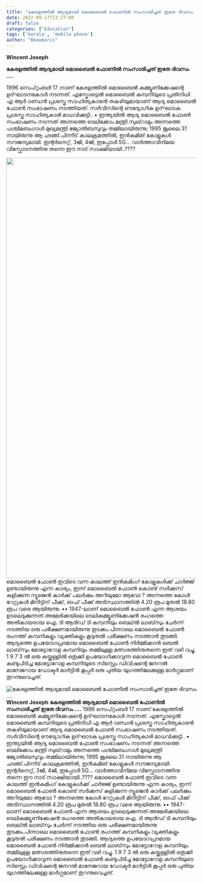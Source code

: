 ```yaml
---
title: "കേരളത്തിൽ ആദ്യമായി മൊബൈൽ ഫോണിൽ സംസാരിച്ചത് ഇതേ ദിവസം ...."
date: 2022-09-17T13:27:08
draft: false
categories: ["Education"]
tags: ['kerala', 'mobile phone']
author: "Beaumaris"
---
```


<strong>Wincent Joseph </strong>

<strong>കേരളത്തിൽ ആദ്യമായി മൊബൈൽ ഫോണിൽ സംസാരിച്ചത് ഇതേ ദിവസം ....</strong>

1996 സെപ്റ്റംബർ 17 നാണ് കേരളത്തിൽ മൊബൈൽ കമ്മ്യൂണിക്കേഷന്റെ ഉദ്‌ഘാടനകോൾ നടന്നത്. എസ്കോട്ടെൽ മൊബൈൽ കമ്പനിയുടെ പ്രതിനിധി എ ആർ ഠണ്ഡൻ പ്രശസ്ത സാഹിത്യകാരൻ തകഴിയുമായാണ് ആദ്യ മൊബൈൽ ഫോൺ സംഭാഷണം നടത്തിയത്. സർവീസിന്റെ ഔദ്യോഗിക ഉദ്‌ഘാടക പ്രശസ്ത സാഹിത്യകാരി മാധവിക്കുട്ടി..
▪️
ഇന്ത്യയിൽ ആദ്യ മൊബൈൽ ഫോൺ സംഭാഷണം നടന്നത് അന്നത്തെ ടെലിക്കോം മന്ത്രി സുഖ്‌റാമും അന്നത്തെ പശ്ചിമബംഗാൾ മുഖ്യമന്ത്രി ജ്യോതിബസുവും തമ്മിലായിരുന്നു; 1995 ജൂലൈ 31 നായിരുന്നു ആ ചടങ്ങ്.പിന്നീട് കാലക്രമത്തിൽ, ഇൻകമിങ് കോളുകൾ സൗജന്യമായി. ഇന്റർനെറ്റ്, 3ജി, 4ജി, ഇപ്പോൾ 5G... വാർത്താവിനിമയ വിസ്ഫോടനത്തിനു തന്നെ ഈ നാട് സാക്ഷിയായി..????

<img class="size-full wp-image-351078 aligncenter" src="https://cdn.boolokam.com/articles/2022/09/hrrjjj-1-1.jpg" alt="" width="843" height="1111" />മൊബൈൽ ഫോൺ ഇവിടെ വന്ന കാലത്ത് ഇൻകമിംഗ് കോളുകൾക്ക് ചാർജ്ജ് ഉണ്ടായിരുന്നു എന്ന കാര്യം, ഇന്ന് മൊബൈൽ ഫോൺ കൊണ്ട് സർക്കസ് കളിക്കുന്ന ന്യൂജെൻ കാർക്ക് പലർക്കും അറിയുമോ ആവോ ?
അന്നത്തെ കോൾ റേറ്റുകൾ മിനിട്ടിന് പീക്ക്, ഓഫ് പീക്ക് അടിസ്ഥാനത്തിൽ 4.20 രൂപ മുതൽ 18.80 രൂപ വരെ ആയിരുന്നു.
▪️▪️
1947-ലാണ് മൊബൈൽ ഫോൺ എന്ന ആശയം ഉടലെടുക്കുന്നത്.അമേരിക്കയിലെ ടെലികമ്മ്യൂണിക്കേഷൻ രംഗത്തെ അതികായരായ ഐ. ടി ആൻഡ്‌ ടി കമ്പനിയും ബെല്ൽ ലാബ്‌സും ചേർന്ന് നടത്തിയ ഒരു പരീക്ഷണമായിരുന്നു തുടക്കം.പിന്നാലെ മൊബൈൽ ഫോൺ രംഗത്ത് കമ്പനികളും വ്യക്തികളും കൂടുതൽ പരീക്ഷണം നടത്താൻ തുടങ്ങി. ആദ്യത്തെ ഉപയോഗപ്രദമായ മൊബൈൽ ഫോൺ നിർമ്മിക്കാൻ ബെൽ ലാബ്‌സും മോട്ടോറോള കമ്പനിയും തമ്മിലുള്ള മത്സരത്തിനുതന്നെ ഇത് വഴി വച്ചു. 1 9 7 3 ൽ ഒരു കയ്ക്കുള്ളിൽ ഒതുക്കി ഉപയോഗിക്കാവുന്ന മൊബൈൽ ഫോൺ കണ്ടുപിടിച്ച മോട്ടോറോള കമ്പനിയുടെ സിസ്റ്റെം ഡിവിഷന്റെ ജനറൽ മാനേജറായ ഡോക്ടർ മാർട്ടിൻ കൂപ്പർ ഒരു പുതിയ യുഗത്തിലേക്കുള്ള മാർഗ്ഗമാണ് തുറന്നുവെച്ചത്.


![കേരളത്തിൽ ആദ്യമായി മൊബൈൽ ഫോണിൽ സംസാരിച്ചത് ഇതേ ദിവസം ....](https://cdn.boolokam.com/articles/2022/09/hrrjjj-1-1.jpg)**Wincent Joseph** **കേരളത്തിൽ ആദ്യമായി മൊബൈൽ ഫോണിൽ സംസാരിച്ചത് ഇതേ ദിവസം ....** 1996 സെപ്റ്റംബർ 17 നാണ് കേരളത്തിൽ മൊബൈൽ കമ്മ്യൂണിക്കേഷന്റെ ഉദ്‌ഘാടനകോൾ നടന്നത്. എസ്കോട്ടെൽ മൊബൈൽ കമ്പനിയുടെ പ്രതിനിധി എ ആർ ഠണ്ഡൻ പ്രശസ്ത സാഹിത്യകാരൻ തകഴിയുമായാണ് ആദ്യ മൊബൈൽ ഫോൺ സംഭാഷണം നടത്തിയത്. സർവീസിന്റെ ഔദ്യോഗിക ഉദ്‌ഘാടക പ്രശസ്ത സാഹിത്യകാരി മാധവിക്കുട്ടി.. ▪️ ഇന്ത്യയിൽ ആദ്യ മൊബൈൽ ഫോൺ സംഭാഷണം നടന്നത് അന്നത്തെ ടെലിക്കോം മന്ത്രി സുഖ്‌റാമും അന്നത്തെ പശ്ചിമബംഗാൾ മുഖ്യമന്ത്രി ജ്യോതിബസുവും തമ്മിലായിരുന്നു; 1995 ജൂലൈ 31 നായിരുന്നു ആ ചടങ്ങ്.പിന്നീട് കാലക്രമത്തിൽ, ഇൻകമിങ് കോളുകൾ സൗജന്യമായി. ഇന്റർനെറ്റ്, 3ജി, 4ജി, ഇപ്പോൾ 5G... വാർത്താവിനിമയ വിസ്ഫോടനത്തിനു തന്നെ ഈ നാട് സാക്ഷിയായി..???? മൊബൈൽ ഫോൺ ഇവിടെ വന്ന കാലത്ത് ഇൻകമിംഗ് കോളുകൾക്ക് ചാർജ്ജ് ഉണ്ടായിരുന്നു എന്ന കാര്യം, ഇന്ന് മൊബൈൽ ഫോൺ കൊണ്ട് സർക്കസ് കളിക്കുന്ന ന്യൂജെൻ കാർക്ക് പലർക്കും അറിയുമോ ആവോ ? അന്നത്തെ കോൾ റേറ്റുകൾ മിനിട്ടിന് പീക്ക്, ഓഫ് പീക്ക് അടിസ്ഥാനത്തിൽ 4.20 രൂപ മുതൽ 18.80 രൂപ വരെ ആയിരുന്നു. ▪️▪️ 1947-ലാണ് മൊബൈൽ ഫോൺ എന്ന ആശയം ഉടലെടുക്കുന്നത്.അമേരിക്കയിലെ ടെലികമ്മ്യൂണിക്കേഷൻ രംഗത്തെ അതികായരായ ഐ. ടി ആൻഡ്‌ ടി കമ്പനിയും ബെല്ൽ ലാബ്‌സും ചേർന്ന് നടത്തിയ ഒരു പരീക്ഷണമായിരുന്നു തുടക്കം.പിന്നാലെ മൊബൈൽ ഫോൺ രംഗത്ത് കമ്പനികളും വ്യക്തികളും കൂടുതൽ പരീക്ഷണം നടത്താൻ തുടങ്ങി. ആദ്യത്തെ ഉപയോഗപ്രദമായ മൊബൈൽ ഫോൺ നിർമ്മിക്കാൻ ബെൽ ലാബ്‌സും മോട്ടോറോള കമ്പനിയും തമ്മിലുള്ള മത്സരത്തിനുതന്നെ ഇത് വഴി വച്ചു. 1 9 7 3 ൽ ഒരു കയ്ക്കുള്ളിൽ ഒതുക്കി ഉപയോഗിക്കാവുന്ന മൊബൈൽ ഫോൺ കണ്ടുപിടിച്ച മോട്ടോറോള കമ്പനിയുടെ സിസ്റ്റെം ഡിവിഷന്റെ ജനറൽ മാനേജറായ ഡോക്ടർ മാർട്ടിൻ കൂപ്പർ ഒരു പുതിയ യുഗത്തിലേക്കുള്ള മാർഗ്ഗമാണ് തുറന്നുവെച്ചത്.
